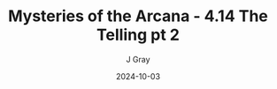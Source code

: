 ---
title: 'Mysteries of the Arcana - 4.14 The Telling pt 2'
alt: 'Mysteries of the Arcana'
date: '2024-10-03'
author: 'J Gray'
artist: 'Gennifer'
---